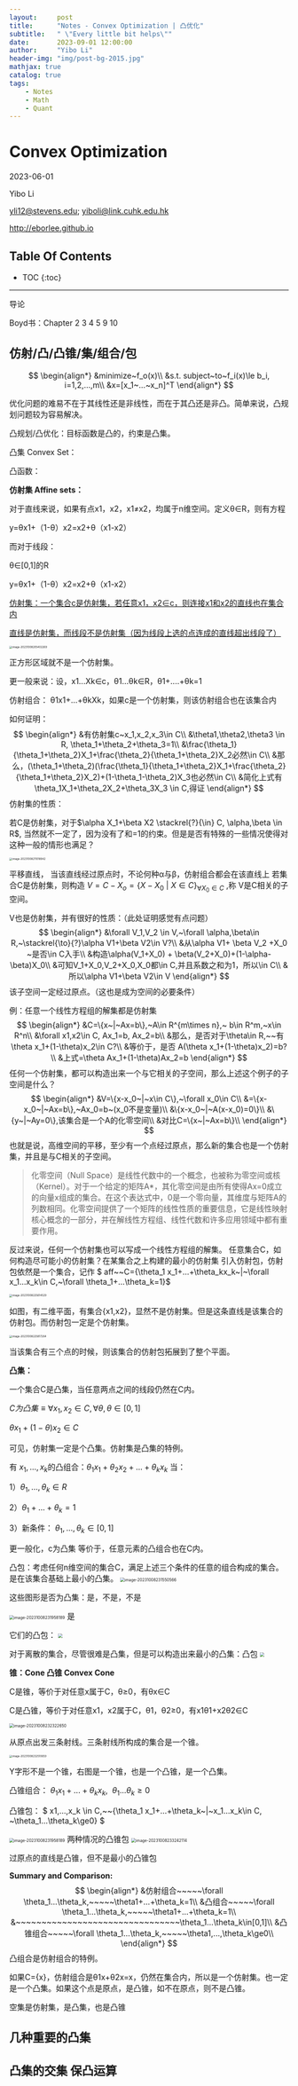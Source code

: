 ```yaml
---
layout:     post
title:      "Notes - Convex Optimization | 凸优化"
subtitle:   " \"Every little bit helps\""
date:       2023-09-01 12:00:00
author:     "Yibo Li"
header-img: "img/post-bg-2015.jpg"
mathjax: true
catalog: true
tags:
    - Notes
    - Math
    - Quant
---
```


# Convex Optimization

2023-06-01

Yibo Li

yli12@stevens.edu; yiboli@link.cuhk.edu.hk

http://eborlee.github.io

## Table Of Contents

* TOC
{:toc}

---

导论

Boyd书：Chapter 2 3 4 5 9 10

## 仿射/凸/凸锥/集/组合/包


$$
\begin{align*}
&minimize~f_o(x)\\
&s.t. subject~to~f_i(x)\le b_i, i=1,2,...,m\\
&x=[x_1~...~x_n]^T
\end{align*}
$$

优化问题的难易不在于其线性还是非线性，而在于其凸还是非凸。简单来说，凸规划问题较为容易解决。

凸规划/凸优化：目标函数是凸的，约束是凸集。

凸集 Convex Set：

凸函数：



**仿射集 Affine sets：**

对于直线来说，如果有点x1，x2，x1≠x2，均属于n维空间。定义θ∈R，则有方程

y=θx1+（1-θ）x2=x2+θ（x1-x2）

而对于线段：

θ∈[0,1]的R

y=θx1+（1-θ）x2=x2+θ（x1-x2）

<u>仿射集：一个集合c是仿射集，若任意x1，x2∈c，则连接x1和x2的直线也在集合内</u>

<u>直线是仿射集，而线段不是仿射集（因为线段上选的点连成的直线超出线段了）</u>

<img src="https://github.com/eborlee/eborlee.github.io/blob/main/img/convex/image-20231008205402269.png?raw=true" alt="image-20231008205402269" style="zoom: 33%;" />

正方形区域就不是一个仿射集。

更一般来说：设，x1...Xk∈c，θ1...θk∈R，θ1+....+θk=1

仿射组合： θ1x1+...+θkXk，如果c是一个仿射集，则该仿射组合也在该集合内

如何证明：
$$
\begin{align*}
&有仿射集c~x_1,x_2,x_3\in C\\
&\theta1,\theta2,\theta3 \in R, \theta_1+\theta_2+\theta_3=1\\
&\frac{\theta_1}{\theta_1+\theta_2}X_1+\frac{\theta_2}{\theta_1+\theta_2}X_2必然\in C\\
&那么，(\theta_1+\theta_2)(\frac{\theta_1}{\theta_1+\theta_2}X_1+\frac{\theta_2}{\theta_1+\theta_2}X_2)+(1-\theta_1-\theta_2)X_3也必然\in C\\
&简化上式有 \theta_1X_1+\theta_2X_2+\theta_3X_3 \in C,得证
\end{align*}
$$
仿射集的性质：

若C是仿射集，对于$\alpha X_1+\beta X2 \stackrel{?}{\in} C, \alpha,\beta \in R$, 当然就不一定了，因为没有了和=1的约束。但是是否有特殊的一些情况使得对这种一般的情形也满足？

<img src="https://github.com/eborlee/eborlee.github.io/blob/main/img/convex/image-20231008211018942.png?raw=true" alt="image-20231008211018942" style="zoom:33%;" />

平移直线， 当该直线经过原点时，不论何种α与β，仿射组合都会在该直线上
若集合C是仿射集，则构造 $V=C-X_o=\{X-X_0~|~X\in C\}_{\forall X_0\in C}$ ,称 V是C相关的子空间。

V也是仿射集，并有很好的性质：（此处证明感觉有点问题）
$$
\begin{align*}
&\forall V_1,V_2 \in V,~\forall \alpha,\beta\in R,~\stackrel{\to}{?}\alpha V1+\beta V2\in V?\\
&从\alpha V1+ \beta V_2 +X_0 ~是否\in C入手\\
&构造\alpha(V_1+X_0) + \beta(V_2+X_0)+(1-\alpha-\beta)X_0\\
&可知V_1+X_0,V_2+X_0,X_0都\in C,并且系数之和为1，所以\in C\\
&所以\alpha V1+\beta V2\in V
\end{align*}
$$
该子空间一定经过原点。（这也是成为空间的必要条件）

例：任意一个线性方程组的解集都是仿射集
$$
\begin{align*}
&C=\{x~|~Ax=b\},~A\in R^{m\times n},~ b\in R^m,~x\in R^n\\
&\forall x1,x2\in C, Ax_1=b, Ax_2=b\\
&那么，是否对于\theta\in R,~~有\theta x_1+(1-\theta)x_2\in C?\\
&等价于，是否 A(\theta x_1+(1-\theta)x_2)=b?\\
&上式=\theta Ax_1+(1-\theta)Ax_2=b
\end{align*}
$$
任何一个仿射集，都可以构造出来一个与它相关的子空间，那么上述这个例子的子空间是什么？
$$
\begin{align*}
&V=\{x-x_0~|~x\in C\},~\forall x_0\in C\\
&=\{x-x_0~|~Ax=b\},~Ax_0=b~(x_0不是变量)\\
&\{x-x_0~|~A(x-x_0)=0\}\\
&\{y~|~Ay=0\},该集合是一个A的化零空间\\
&对比C=\{x~|~Ax=b\}\\
\end{align*}
$$
也就是说，高维空间的平移，至少有一个点经过原点，那么新的集合也是一个仿射集，并且是与C相关的子空间。

> 化零空间（Null Space）是线性代数中的一个概念，也被称为零空间或核（Kernel）。对于一个给定的矩阵A*，其化零空间是由所有使得Ax=0成立的向量x组成的集合。在这个表达式中，0是一个零向量，其维度与矩阵A的列数相同。化零空间提供了一个矩阵的线性性质的重要信息，它是线性映射核心概念的一部分，并在解线性方程组、线性代数和许多应用领域中都有重要作用。

反过来说，任何一个仿射集也可以写成一个线性方程组的解集。
任意集合C，如何构造尽可能小的仿射集？在某集合之上构建的最小的仿射集
引入仿射包，仿射包依然是一个集合，记作 $ aff~~C=\{\theta_1 x_1+...+\theta_kx_k~|~\forall x_1...x_k\in C,~\forall \theta_1+...\theta_k=1\}$

<img src="https://github.com/eborlee/eborlee.github.io/blob/main/img/convex/image-20231008225614529.png?raw=true" alt="image-20231008225614529" style="zoom:33%;" />

如图，有二维平面，有集合{x1,x2}，显然不是仿射集。但是这条直线是该集合的仿射包。而仿射包一定是个仿射集。

<img src="https://github.com/eborlee/eborlee.github.io/blob/main/img/convex/image-20231008225817264.png?raw=true" alt="image-20231008225817264" style="zoom:33%;" />

当该集合有三个点的时候，则该集合的仿射包拓展到了整个平面。



**凸集：**

一个集合C是凸集，当任意两点之间的线段仍然在C内。

$C为凸集 \equiv \forall x_1,x_2\in C,\forall\theta,\theta \in [0,1]$

$\theta x_1+(1-\theta)x_2\in C$

可见，仿射集一定是个凸集。仿射集是凸集的特例。

有 $x_1,...,x_k$的凸组合：$\theta_1 x_1+\theta_2 x_2+...+\theta_k x_k$ 当：

1）$\theta_1,...,\theta_k \in R$

2）$\theta_1+...+\theta_k=1$

3）新条件： $\theta_1,...,\theta_k \in [0,1]$

更一般化，c为凸集 等价于，任意元素的凸组合也在C内。



凸包：考虑任何n维空间的集合C，满足上述三个条件的任意的组合构成的集合。是在该集合基础上最小的凸集。
<img src="https://github.com/eborlee/eborlee.github.io/blob/main/img/convex/image-20231008231526955.png?raw=trueng" alt="image-20231008231550566" style="zoom: 50%;" />


这些图形是否为凸集：是，不是，不是

<img src="https://github.com/eborlee/eborlee.github.io/blob/main/img/convex/image-20231008231550566.png?raw=true" alt="image-20231008231958189" style="zoom: 50%;" />
是

它们的凸包：
<img src="https://github.com/eborlee/eborlee.github.io/blob/main/img/convex/image-20231008231903506.png?raw=true" style="zoom: 50%;" />

对于离散的集合，尽管很难是凸集，但是可以构造出来最小的凸集：凸包
<img src="https://github.com/eborlee/eborlee.github.io/blob/main/img/convex/image-20231008231958189.png?raw=true" style="zoom: 50%;" />




**锥：Cone  凸锥 Convex Cone**

C是锥，等价于对任意x属于C，θ≥0，有θx∈C

C是凸锥，等价于对任意x1，x2属于C，θ1，θ2≥0，有x1θ1+x2θ2∈C

<img src="https://github.com/eborlee/eborlee.github.io/blob/main/img/convex/image-20231008232322650.png?raw=true" alt="image-20231008232322650" style="zoom:50%;" />

从原点出发三条射线。三条射线所构成的集合是一个锥。

<img src="https://github.com/eborlee/eborlee.github.io/blob/main/img/convex/image-20231008232510659.png?raw=true" alt="image-20231008232510659" style="zoom: 33%;" />

Y字形不是一个锥，右图是一个锥，也是一个凸锥，是一个凸集。



凸锥组合：
$\theta_1 x_1+...+\theta_k x_k,~~\theta_1...\theta_k\ge0$

凸锥包： 
$ x1,...,x_k \in C,~~\{\theta_1 x_1+...+\theta_k~|~x_1...x_k\in C, ~\theta_1...\theta_k\ge0\} $

<img src="https://github.com/eborlee/eborlee.github.io/blob/main/img/convex/image-20231008233109026.png?raw=true" alt="image-20231008231958189" style="zoom: 50%;" />
两种情况的凸锥包

<img src="https://github.com/eborlee/eborlee.github.io/blob/main/img/convex/image-20231008233242114.png?raw=true" alt="image-20231008233242114" style="zoom:50%;" />

过原点的直线是凸锥，但不是最小的凸锥包



**Summary and Comparison:**
$$
\begin{align*}
&仿射组合~~~~~\forall \theta_1...\theta_k,~~~~~\theta1+...+\theta_k=1\\
&凸组合~~~~~\forall \theta_1...\theta_k,~~~~~\theta1+...+\theta_k=1\\
&~~~~~~~~~~~~~~~~~~~~~~~~~~~~~~~~\theta_1...\theta_k\in[0,1]\\
&凸锥组合~~~~~\forall \theta_1...\theta_k,~~~~~\theta1,...,\theta_k\ge0\\
\end{align*}
$$
凸组合是仿射组合的特例。



如果C={x}，仿射组合是θ1x+θ2x=x，仍然在集合内，所以是一个仿射集。也一定是一个凸集。如果这个点是原点，是凸锥，如不在原点，则不是凸锥。



空集是仿射集，是凸集，也是凸锥



## 几种重要的凸集

## 凸集的交集 保凸运算

